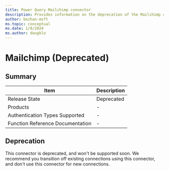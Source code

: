 ```yaml
---
title: Power Query Mailchimp connector
description: Provides information on the deprecation of the Mailchimp connector.
author: bezhan-msft
ms.topic: conceptual
ms.date: 1/8/2024
ms.author: dougklo
---
```


# Mailchimp (Deprecated)

## Summary

| Item | Description |
| ---- | ----------- |
| Release State | Deprecated |
| Products | - |
| Authentication Types Supported | - |
| Function Reference Documentation | - |

## Deprecation

This connector is deprecated, and won't be supported soon. We recommend you transition off existing connections using this connector, and don't use this connector for new connections.
